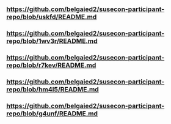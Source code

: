 
### https://github.com/belgaied2/susecon-participant-repo/blob/uskfd/README.md

### https://github.com/belgaied2/susecon-participant-repo/blob/1wv3r/README.md

### https://github.com/belgaied2/susecon-participant-repo/blob/r7kev/README.md

### https://github.com/belgaied2/susecon-participant-repo/blob/hm4l5/README.md

### https://github.com/belgaied2/susecon-participant-repo/blob/g4unf/README.md

